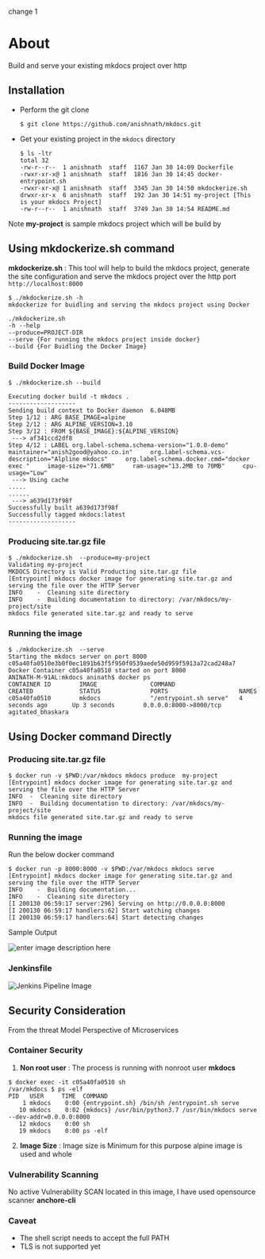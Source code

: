 change 1

# About

Build and serve your existing mkdocs project over http

## Installation 


- Perform the git clone

	```
	$ git clone https://github.com/anishnath/mkdocs.git
	```

- Get your existing project in  the `mkdocs` directory

	```
	$ ls -ltr
	total 32
	-rw-r--r--  1 anishnath  staff  1167 Jan 30 14:09 Dockerfile
	-rwxr-xr-x@ 1 anishnath  staff  1816 Jan 30 14:45 docker-entrypoint.sh
	-rwxr-xr-x@ 1 anishnath  staff  3345 Jan 30 14:50 mkdockerize.sh
	drwxr-xr-x  6 anishnath  staff  192 Jan 30 14:51 my-project [This is your mkdocs Project]
	-rw-r--r--  1 anishnath  staff  3749 Jan 30 14:54 README.md
	```

Note **my-project** is sample mkdocs project which will be build by 



## Using mkdockerize.sh command  

**mkdockerize.sh** : This tool will help to build the mkdocs project, generate the site configuration and serve the mkdocs project over the http port `http://localhost:8000`

```
$ ./mkdockerize.sh -h
mkdockerize for buidling and serving the mkdocs project using Docker 

./mkdockerize.sh
-h --help
--produce=PROJECT-DIR
--serve {For running the mkdocs project inside docker}
--build {For Buidling the Docker Image}
```

### Build Docker Image

```
$ ./mkdockerize.sh --build
```

```
Executing docker build -t mkdocs . 
-------------------
Sending build context to Docker daemon  6.048MB
Step 1/12 : ARG BASE_IMAGE=alpine
Step 2/12 : ARG ALPINE_VERSION=3.10
Step 3/12 : FROM ${BASE_IMAGE}:${ALPINE_VERSION}
 ---> af341ccd2df8
Step 4/12 : LABEL org.label-schema.schema-version="1.0.0-demo"     maintainer="anish2good@yahoo.co.in"     org.label-schema.vcs-description="Alpline mkdocs"     org.label-schema.docker.cmd="docker exec "     image-size="71.6MB"     ram-usage="13.2MB to 70MB"     cpu-usage="Low"
 ---> Using cache
.....
......
 ---> a639d173f98f
Successfully built a639d173f98f
Successfully tagged mkdocs:latest
-------------------
```

### Producing site.tar.gz file

```
$ ./mkdockerize.sh  --produce=my-project
Validating my-project
MKDOCS Directory is Valid Producting site.tar.gz file
[Entrypoint] mkdocs docker image for generating site.tar.gz and serving the file over the HTTP Server
INFO    -  Cleaning site directory 
INFO    -  Building documentation to directory: /var/mkdocs/my-project/site 
mkdocs file generated site.tar.gz and ready to serve
```

### Running the image

```
$ ./mkdockerize.sh  --serve
Starting the mkdocs server on port 8000
c05a40fa0510e3b0f0ec1891b63f5f950f0539aede50d959f5913a72cad248a7
Docker Container c05a40fa0510 started on port 8000
ANINATH-M-91AL:mkdocs aninath$ docker ps
CONTAINER ID        IMAGE               COMMAND                  CREATED             STATUS              PORTS                    NAMES
c05a40fa0510        mkdocs              "/entrypoint.sh serve"   4 seconds ago       Up 3 seconds        0.0.0.0:8000->8000/tcp   agitated_bhaskara
```

## Using Docker command Directly 

### Producing site.tar.gz file
```
$ docker run -v $PWD:/var/mkdocs mkdocs produce  my-project
[Entrypoint] mkdocs docker image for generating site.tar.gz and serving the file over the HTTP Server
INFO  -  Cleaning site directory
INFO  -  Building documentation to directory: /var/mkdocs/my-project/site
mkdocs file generated site.tar.gz and ready to serve
```

### Running the image

Run the below docker command
```
$ docker run -p 8000:8000 -v $PWD:/var/mkdocs mkdocs serve
[Entrypoint] mkdocs docker image for generating site.tar.gz and serving the file over the HTTP Server
INFO    -  Building documentation... 
INFO    -  Cleaning site directory 
[I 200130 06:59:17 server:296] Serving on http://0.0.0.0:8000
[I 200130 06:59:17 handlers:62] Start watching changes
[I 200130 06:59:17 handlers:64] Start detecting changes
```

Sample Output 

![enter image description here](https://raw.githubusercontent.com/anishnath/mkdocs/master/install.png)

### Jenkinsfile

![Jenkins Pipeline Image](https://raw.githubusercontent.com/anishnath/mkdocs/master/pipline.png)

## Security Consideration

From the threat Model Perspective of Microservices

### Container Security

1. **Non root user** : The process is running with nonroot user **mkdocs**
```console
$ docker exec -it c05a40fa0510 sh
/var/mkdocs $ ps -elf
PID   USER     TIME  COMMAND
    1 mkdocs    0:00 {entrypoint.sh} /bin/sh /entrypoint.sh serve
   10 mkdocs    0:02 {mkdocs} /usr/bin/python3.7 /usr/bin/mkdocs serve --dev-addr=0.0.0.0:8000
   12 mkdocs    0:00 sh
   19 mkdocs    0:00 ps -elf
```
2. **Image Size** : Image size is Minimum for this purpose alpine image is used and whole 

### Vulnerability Scanning

No active Vulnerability SCAN located in this image, I have used opensource scanner **anchore-cli**

### Caveat

- The shell script needs to accept the full PATH 
- TLS is not supported yet 
